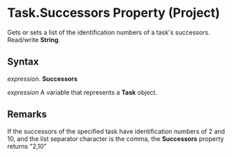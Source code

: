 
# Task.Successors Property (Project)

Gets or sets a list of the identification numbers of a task's successors. Read/write  **String**.


## Syntax

 _expression_. **Successors**

 _expression_ A variable that represents a **Task** object.


## Remarks

If the successors of the specified task have identification numbers of 2 and 10, and the list separator character is the comma, the  **Successors** property returns "2,10"

